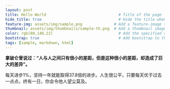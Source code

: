 ```yaml
---
layout: post
title: Hello World                                # Title of the page
hide_title: true                                  # Hide the title when displaying the post, but shown in lists of posts
feature-img: assets/img/sample.png              # Add a feature-image to the post
thumbnail: assets/img/thumbnails/sample-th.png  # Add a thumbnail image on blog view
color: rgb(80,140,22)                             # Add the specified color as feature image, and change link colors in post
bootstrap: true                                   # Add bootstrap to the page
tags: [sample, markdown, html]
---
```


**拿破仑曾说过：“人与人之间只有很小的差距，但是这种很小的差距，却造成了巨大的差异”。**

<!-- START doctoc -->
<!-- END doctoc -->

每天进步1%，坚持一年就能取得37.8倍的进步。人生很公平，只要每天优于过去一点点，终有一日，你会令他人望尘莫及。
